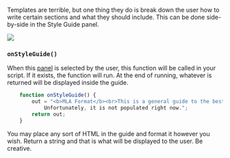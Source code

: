 Templates are terrible, but one thing they do is break down the user how to write certain sections and what they should include. This can be done side-by-side in the Style Guide panel.

<img src='http://felkerdigitalmedia.com/gltn/images\blog\style_guide.png'>

### `onStyleGuide()`
When this <a href='?Plugins/Panels_API'>panel</a> is selected by the user, this function will be called in your script. If it exists, the function will run. At the end of running, whatever is returned will be displayed inside the guide.

```JavaScript
    function onStyleGuide() {
        out = "<b>MLA Format</b><br>This is a general guide to the best practices for the MLA Format.     
            Unfortunately, it is not populated right now.";
        return out;
    }
```

You may place any sort of HTML in the guide and format it however you wish. Return a string and that is what will be displayed to the user. Be creative.